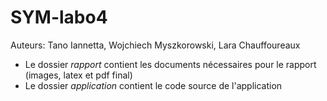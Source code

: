 # SYM-labo4

Auteurs: Tano Iannetta, Wojchiech Myszkorowski, Lara Chauffoureaux

* Le dossier *rapport* contient les documents nécessaires pour le rapport (images, latex et pdf final)
* Le dossier *application* contient le code source de l'application  
